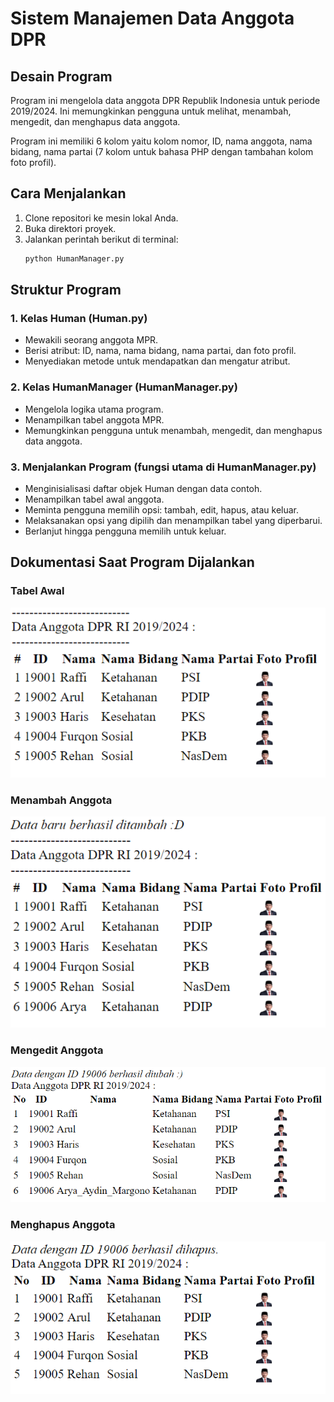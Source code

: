 # Sistem Manajemen Data Anggota DPR

## Desain Program
Program ini mengelola data anggota DPR Republik Indonesia untuk periode 2019/2024. Ini memungkinkan pengguna untuk melihat, menambah, mengedit, dan menghapus data anggota.

Program ini memiliki 6 kolom yaitu kolom nomor, ID, nama anggota, nama bidang, nama partai (7 kolom untuk bahasa PHP dengan tambahan kolom foto profil).

## Cara Menjalankan
1. Clone repositori ke mesin lokal Anda.
2. Buka direktori proyek.
3. Jalankan perintah berikut di terminal:
    ```bash
    python HumanManager.py
    ```

## Struktur Program

### 1. Kelas Human (Human.py)
- Mewakili seorang anggota MPR.
- Berisi atribut: ID, nama, nama bidang, nama partai, dan foto profil.
- Menyediakan metode untuk mendapatkan dan mengatur atribut.

### 2. Kelas HumanManager (HumanManager.py)
- Mengelola logika utama program.
- Menampilkan tabel anggota MPR.
- Memungkinkan pengguna untuk menambah, mengedit, dan menghapus data anggota.

### 3. Menjalankan Program (fungsi utama di HumanManager.py)
- Menginisialisasi daftar objek Human dengan data contoh.
- Menampilkan tabel awal anggota.
- Meminta pengguna memilih opsi: tambah, edit, hapus, atau keluar.
- Melaksanakan opsi yang dipilih dan menampilkan tabel yang diperbarui.
- Berlanjut hingga pengguna memilih untuk keluar.

## Dokumentasi Saat Program Dijalankan

### Tabel Awal
![Tabel Awal](eksekusi/Tabel_awal.png)

### Menambah Anggota
![Menambah Anggota](eksekusi/Tambah.png)

### Mengedit Anggota
![Mengedit Anggota](eksekusi/Ubah.png)

### Menghapus Anggota
![Menghapus Anggota](eksekusi/Hapus.png)
